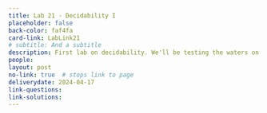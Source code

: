 ```yaml
---
title: Lab 21 - Decidability I
placeholder: false
back-color: faf4fa
card-link: LabLink21
# subtitle: And a subtitle
description: First lab on decidability. We'll be testing the waters on some simple problems provable using the standard reduction template. 
people:
layout: post
no-link: true  # stops link to page 
deliverydate: 2024-04-17
link-questions: 
link-solutions: 
---
```











